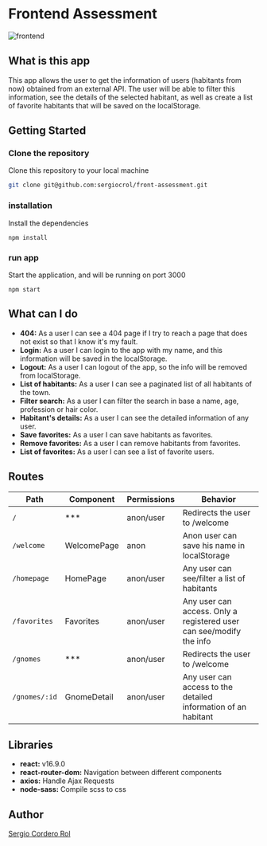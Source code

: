 # Frontend Assessment
![frontend](https://res.cloudinary.com/drcjcovjy/image/upload/v1568943437/misc/front_nzjoba.png)

## What is this app

This app allows the user to get the information of users (habitants from now) obtained from an external API.
The user will be able to filter this information, see the details of the selected habitant, as well as create a
list of favorite habitants that will be saved on the localStorage.

## Getting Started

### Clone the repository

Clone this repository to your local machine

```bash
git clone git@github.com:sergiocrol/front-assessment.git
```

### installation

Install the dependencies

```
npm install
```

### run app

Start the application, and will be running on port 3000

```
npm start
```

## What can I do

-  **404:** As a user I can see a 404 page if I try to reach a page that does not exist so that I know it's my fault.
-  **Login:** As a user I can login to the app with my name, and this information will be saved in the localStorage.
-  **Logout:** As a user I can logout of the app, so the info will be removed from localStorage.
-  **List of habitants:** As a user I can see a paginated list of all habitants of the town.
-  **Filter search:** As a user I can filter the search in base a name, age, profession or hair color.
-  **Habitant's details:** As a user I can see the detailed information of any user.
-  **Save favorites:** As a user I can save habitants as favorites.
-  **Remove favorites:** As a user I can remove habitants from favorites.
-  **List of favorites:** As a user I can see a list of favorite users.

## Routes

| Path                      | Component            | Permissions | Behavior                                                           |
| ------------------------- | -------------------- | ----------- | -------------------------------------------------------------------|
| `/`                       | ***                  | anon/user   | Redirects the user to /welcome                                     |
| `/welcome`                | WelcomePage          | anon        | Anon user can save his name in localStorage                        |
| `/homepage`               | HomePage             | anon/user   | Any user can see/filter a list of habitants                        |
| `/favorites`              | Favorites            | anon/user   | Any user can access. Only a registered user can see/modify the info|
| `/gnomes`                 | ***                  | anon/user   | Redirects the user to /welcome                                     |
| `/gnomes/:id`             | GnomeDetail          | anon/user   | Any user can access to the detailed information of an habitant     |              

## Libraries

- **react:** v16.9.0
- **react-router-dom:** Navigation between different components
- **axios:**  Handle Ajax Requests
- **node-sass:** Compile scss to css

## Author

[Sergio Cordero Rol](https://github.com/sergiocrol)
